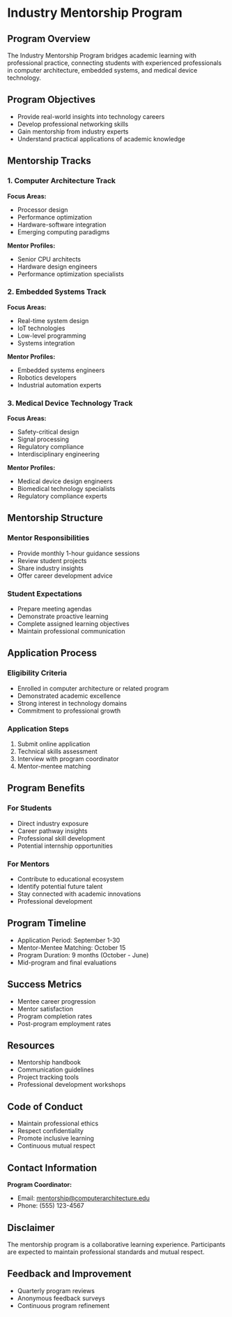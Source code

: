 # Industry Mentorship Program

## Program Overview
The Industry Mentorship Program bridges academic learning with professional practice, connecting students with experienced professionals in computer architecture, embedded systems, and medical device technology.

## Program Objectives
- Provide real-world insights into technology careers
- Develop professional networking skills
- Gain mentorship from industry experts
- Understand practical applications of academic knowledge

## Mentorship Tracks

### 1. Computer Architecture Track
**Focus Areas:**
- Processor design
- Performance optimization
- Hardware-software integration
- Emerging computing paradigms

**Mentor Profiles:**
- Senior CPU architects
- Hardware design engineers
- Performance optimization specialists

### 2. Embedded Systems Track
**Focus Areas:**
- Real-time system design
- IoT technologies
- Low-level programming
- Systems integration

**Mentor Profiles:**
- Embedded systems engineers
- Robotics developers
- Industrial automation experts

### 3. Medical Device Technology Track
**Focus Areas:**
- Safety-critical design
- Signal processing
- Regulatory compliance
- Interdisciplinary engineering

**Mentor Profiles:**
- Medical device design engineers
- Biomedical technology specialists
- Regulatory compliance experts

## Mentorship Structure

### Mentor Responsibilities
- Provide monthly 1-hour guidance sessions
- Review student projects
- Share industry insights
- Offer career development advice

### Student Expectations
- Prepare meeting agendas
- Demonstrate proactive learning
- Complete assigned learning objectives
- Maintain professional communication

## Application Process

### Eligibility Criteria
- Enrolled in computer architecture or related program
- Demonstrated academic excellence
- Strong interest in technology domains
- Commitment to professional growth

### Application Steps
1. Submit online application
2. Technical skills assessment
3. Interview with program coordinator
4. Mentor-mentee matching

## Program Benefits

### For Students
- Direct industry exposure
- Career pathway insights
- Professional skill development
- Potential internship opportunities

### For Mentors
- Contribute to educational ecosystem
- Identify potential future talent
- Stay connected with academic innovations
- Professional development

## Program Timeline
- Application Period: September 1-30
- Mentor-Mentee Matching: October 15
- Program Duration: 9 months (October - June)
- Mid-program and final evaluations

## Success Metrics
- Mentee career progression
- Mentor satisfaction
- Program completion rates
- Post-program employment rates

## Resources
- Mentorship handbook
- Communication guidelines
- Project tracking tools
- Professional development workshops

## Code of Conduct
- Maintain professional ethics
- Respect confidentiality
- Promote inclusive learning
- Continuous mutual respect

## Contact Information
**Program Coordinator:**
- Email: mentorship@computerarchitecture.edu
- Phone: (555) 123-4567

## Disclaimer
The mentorship program is a collaborative learning experience. Participants are expected to maintain professional standards and mutual respect.

## Feedback and Improvement
- Quarterly program reviews
- Anonymous feedback surveys
- Continuous program refinement 